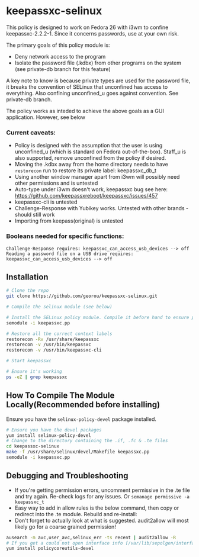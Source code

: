 # keepassxc-selinux

This policy is designed to work on Fedora 26 with i3wm to confine keepassxc-2.2.2-1. Since it concerns passwords, use at your own risk.

The primary goals of this policy module is:
* Deny network access to the program
* Isolate the password file (.kdbx) from other programs on the system (see private-db branch for this feature)

A key note to know is because private types are used for the password file, it breaks the convention of SELinux that unconfined has access to everything. Also confining unconfined_u goes against convention. See private-db branch.

The policy works as inteded to achieve the above goals as a GUI application. However, see below

### Current caveats:

* Policy is designed with the assumption that the user is using unconfined_u (which is standard on Fedora out-of-the-box). Staff_u is also supported, remove unconfined from the policy if desired.
* Moving the .kdbx away from the home directory needs to have `restorecon` run to restore its private label: keepassxc_db_t
* Using another window manager apart from i3wm will possibly need other permissions and is untested
* Auto-type under i3wm doesn't work, keepassxc bug see here: https://github.com/keepassxreboot/keepassxc/issues/457
* keepassxc-cli is untested
* Challenge-Response with Yubikey works. Untested with other brands - should still work
* Importing from keepass(original) is untested

### Booleans needed for specific functions:
```
Challenge-Response requires: keepassxc_can_access_usb_devices --> off
Reading a password file on a USB drive requires: keepassxc_can_access_usb_devices --> off
```

## Installation
```sh
# Clone the repo
git clone https://github.com/georou/keepassxc-selinux.git

# Compile the selinux module (see below)

# Install the SELinux policy module. Compile it before hand to ensure proper compatibility (see below)
semodule -i keepassxc.pp

# Restore all the correct context labels
restorecon -Rv /usr/share/keepassxc
restorecon -v /usr/bin/keepassxc
restorecon -v /usr/bin/keepassxc-cli

# Start keepassxc

# Ensure it's working
ps -eZ | grep keepassxc
```

## How To Compile The Module Locally(Recommended before installing)
Ensure you have the `selinux-policy-devel` package installed.
```sh
# Ensure you have the devel packages
yum install selinux-policy-devel
# Change to the directory containing the .if, .fc & .te files
cd keepassxc-selinux
make -f /usr/share/selinux/devel/Makefile keepassxc.pp
semodule -i keepassxc.pp
```

## Debugging and Troubleshooting

* If you're getting permission errors, uncomment permissive in the .te file and try again. Re-check logs for any issues. Or `semanage permissive -a keepassxc_t`
* Easy way to add in allow rules is the below command, then copy or redirect into the .te module. Rebuild and re-install:
* Don't forget to actually look at what is suggested. audit2allow will most likely go for a coarse grained permission!

```sh
ausearch -m avc,user_avc,selinux_err -ts recent | audit2allow -R
# If you get a could not open interface info [/var/lib/sepolgen/interface_info] error, install:
yum install policycoreutils-devel
```
